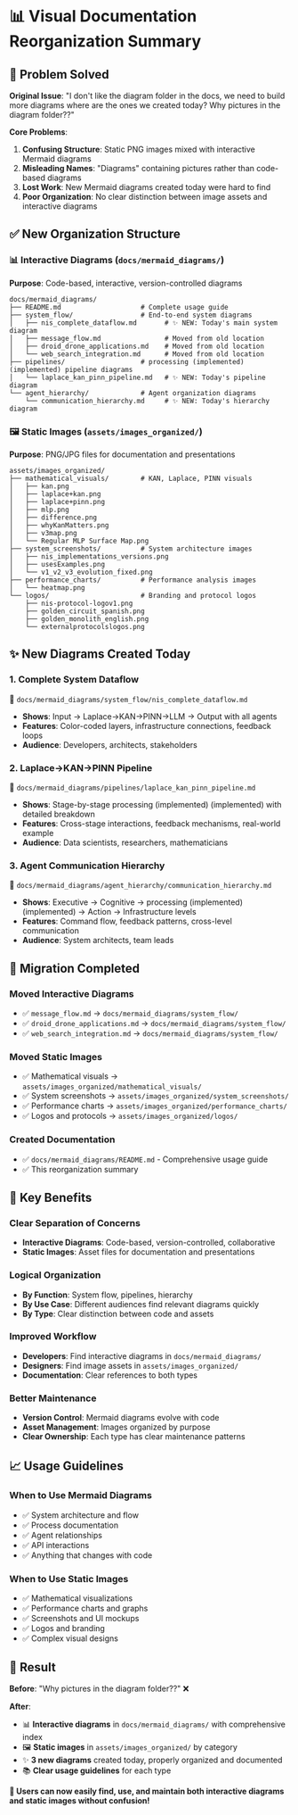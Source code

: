 # 📊 Visual Documentation Reorganization Summary

## 🎯 **Problem Solved**

**Original Issue**: "I don't like the diagram folder in the docs, we need to build more diagrams where are the ones we created today? Why pictures in the diagram folder??"

**Core Problems**:
1. **Confusing Structure**: Static PNG images mixed with interactive Mermaid diagrams
2. **Misleading Names**: "Diagrams" containing pictures rather than code-based diagrams  
3. **Lost Work**: New Mermaid diagrams created today were hard to find
4. **Poor Organization**: No clear distinction between image assets and interactive diagrams

## ✅ **New Organization Structure**

### **📊 Interactive Diagrams** (`docs/mermaid_diagrams/`)
**Purpose**: Code-based, interactive, version-controlled diagrams

```
docs/mermaid_diagrams/
├── README.md                    # Complete usage guide
├── system_flow/                 # End-to-end system diagrams
│   ├── nis_complete_dataflow.md       # ✨ NEW: Today's main system diagram
│   ├── message_flow.md                # Moved from old location
│   ├── droid_drone_applications.md    # Moved from old location  
│   └── web_search_integration.md      # Moved from old location
├── pipelines/                   # processing (implemented) (implemented) pipeline diagrams
│   └── laplace_kan_pinn_pipeline.md   # ✨ NEW: Today's pipeline diagram
└── agent_hierarchy/             # Agent organization diagrams
    └── communication_hierarchy.md     # ✨ NEW: Today's hierarchy diagram
```

### **🖼️ Static Images** (`assets/images_organized/`)
**Purpose**: PNG/JPG files for documentation and presentations

```
assets/images_organized/
├── mathematical_visuals/        # KAN, Laplace, PINN visuals
│   ├── kan.png
│   ├── laplace+kan.png
│   ├── laplace+pinn.png
│   ├── mlp.png
│   ├── difference.png
│   ├── whyKanMatters.png
│   ├── v3map.png
│   └── Regular MLP Surface Map.png
├── system_screenshots/          # System architecture images
│   ├── nis_implementations_versions.png
│   ├── usesExamples.png  
│   └── v1_v2_v3_evolution_fixed.png
├── performance_charts/          # Performance analysis images
│   └── heatmap.png
└── logos/                       # Branding and protocol logos
    ├── nis-protocol-logov1.png
    ├── golden_circuit_spanish.png
    ├── golden_monolith_english.png
    └── externalprotocolslogos.png
```

## ✨ **New Diagrams Created Today**

### **1. Complete System Dataflow** 
📁 `docs/mermaid_diagrams/system_flow/nis_complete_dataflow.md`
- **Shows**: Input → Laplace→KAN→PINN→LLM → Output with all agents
- **Features**: Color-coded layers, infrastructure connections, feedback loops
- **Audience**: Developers, architects, stakeholders

### **2. Laplace→KAN→PINN Pipeline**
📁 `docs/mermaid_diagrams/pipelines/laplace_kan_pinn_pipeline.md`  
- **Shows**: Stage-by-stage processing (implemented) (implemented) with detailed breakdown
- **Features**: Cross-stage interactions, feedback mechanisms, real-world example
- **Audience**: Data scientists, researchers, mathematicians

### **3. Agent Communication Hierarchy**
📁 `docs/mermaid_diagrams/agent_hierarchy/communication_hierarchy.md`
- **Shows**: Executive → Cognitive → processing (implemented) (implemented) → Action → Infrastructure levels
- **Features**: Command flow, feedback patterns, cross-level communication
- **Audience**: System architects, team leads

## 🔄 **Migration Completed**

### **Moved Interactive Diagrams**
- ✅ `message_flow.md` → `docs/mermaid_diagrams/system_flow/`
- ✅ `droid_drone_applications.md` → `docs/mermaid_diagrams/system_flow/`  
- ✅ `web_search_integration.md` → `docs/mermaid_diagrams/system_flow/`

### **Moved Static Images**
- ✅ Mathematical visuals → `assets/images_organized/mathematical_visuals/`
- ✅ System screenshots → `assets/images_organized/system_screenshots/`
- ✅ Performance charts → `assets/images_organized/performance_charts/`
- ✅ Logos and protocols → `assets/images_organized/logos/`

### **Created Documentation**
- ✅ `docs/mermaid_diagrams/README.md` - Comprehensive usage guide
- ✅ This reorganization summary

## 🎯 **Key Benefits**

### **Clear Separation of Concerns**
- **Interactive Diagrams**: Code-based, version-controlled, collaborative
- **Static Images**: Asset files for documentation and presentations

### **Logical Organization**
- **By Function**: System flow, pipelines, hierarchy
- **By Use Case**: Different audiences find relevant diagrams quickly
- **By Type**: Clear distinction between code and assets

### **Improved Workflow**
- **Developers**: Find interactive diagrams in `docs/mermaid_diagrams/`
- **Designers**: Find image assets in `assets/images_organized/`
- **Documentation**: Clear references to both types

### **Better Maintenance**
- **Version Control**: Mermaid diagrams evolve with code
- **Asset Management**: Images organized by purpose
- **Clear Ownership**: Each type has clear maintenance patterns

## 📈 **Usage Guidelines**

### **When to Use Mermaid Diagrams**
- ✅ System architecture and flow
- ✅ Process documentation  
- ✅ Agent relationships
- ✅ API interactions
- ✅ Anything that changes with code

### **When to Use Static Images**
- ✅ Mathematical visualizations
- ✅ Performance charts and graphs
- ✅ Screenshots and UI mockups
- ✅ Logos and branding
- ✅ Complex visual designs

## 🎉 **Result**

**Before**: "Why pictures in the diagram folder??" ❌

**After**: 
- 📊 **Interactive diagrams** in `docs/mermaid_diagrams/` with comprehensive index
- 🖼️ **Static images** in `assets/images_organized/` by category
- ✨ **3 new diagrams** created today, properly organized and documented
- 📚 **Clear usage guidelines** for each type

**🎯 Users can now easily find, use, and maintain both interactive diagrams and static images without confusion!** 
